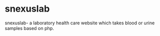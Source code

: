 # snexuslab
snexuslab- a laboratory health care website which takes blood or urine samples  based on php. 
